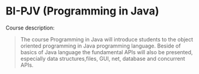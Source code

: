 # BI-PJV (Programming in Java)

Course description:
> The course Programming in Java will introduce students to the object oriented programming in Java programming language. Beside of basics of Java language the fundamental APIs will also be presented, especially data structures,files, GUI, net, database and concurrent APIs. 
